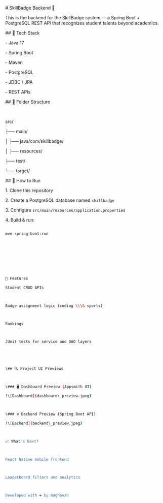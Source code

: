 \# SkillBadge Backend 🏅



This is the backend for the SkillBadge system — a Spring Boot + PostgreSQL REST API that recognizes student talents beyond academics.



\## 🔧 Tech Stack



\- Java 17

\- Spring Boot

\- Maven

\- PostgreSQL

\- JDBC / JPA

\- REST APIs



\## 📁 Folder Structure

 

src/

├── main/

│ ├── java/com/skillbadge/

│ ├── resources/

├── test/

└── target/





\## 🚀 How to Run



1\. Clone this repository

2\. Create a PostgreSQL database named `skillbadge`

3\. Configure `src/main/resources/application.properties`

4\. Build \& run:



```bash

mvn spring-boot:run









📌 Features

Student CRUD APIs



Badge assignment logic (coding \\\& sports)



Rankings



JUnit tests for service and DAO layers





\## 🔍 Project UI Previews



\### 🖥️ Dashboard Preview (Appsmith UI)

!\[Dashboard](dashboard\_preview.jpeg)



\### ⚙️ Backend Preview (Spring Boot API)

!\[Backend](backend\_preview.jpeg)



📈 What's Next?



React Native mobile frontend 



Leaderboard filters and analytics



Developed with ❤️ by Raghavan



